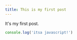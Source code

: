 ```yaml
---
title: This is my first post
---
```


It's my first post.

```js
console.log('itsa javascript!')
```
